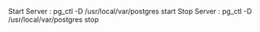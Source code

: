 Start Server : pg_ctl -D /usr/local/var/postgres start 
Stop Server : pg_ctl -D /usr/local/var/postgres stop


